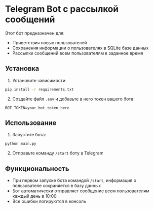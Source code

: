 # Telegram Bot с рассылкой сообщений

Этот бот предназначен для:
- Приветствия новых пользователей
- Сохранения информации о пользователях в SQLite базе данных
- Рассылки сообщений всем пользователям в заданное время

## Установка

1. Установите зависимости:
```bash
pip install -r requirements.txt
```

2. Создайте файл `.env` и добавьте в него токен вашего бота:
```
BOT_TOKEN=your_bot_token_here
```

## Использование

1. Запустите бота:
```bash
python main.py
```

2. Отправьте команду `/start` боту в Telegram

## Функциональность

- При первом запуске бота командой `/start`, информация о пользователе сохраняется в базу данных
- Бот автоматически отправляет сообщение всем пользователям каждый день в 10:00
- Все ошибки логируются в консоль

